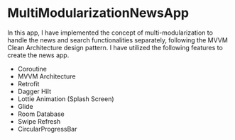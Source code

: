 # MultiModularizationNewsApp
In this app, I have implemented the concept of multi-modularization to handle the news and search functionalities separately, following the MVVM Clean Architecture design pattern. I have utilized the following features to create the news app.
- Coroutine
- MVVM Architecture
- Retrofit
- Dagger Hilt
- Lottie Animation (Splash Screen)
- Glide
- Room Database
- Swipe Refresh
- CircularProgressBar